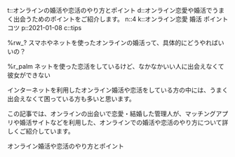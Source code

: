 t::オンラインの婚活や恋活のやり方とポイント
d::オンライン恋愛や婚活でうまく出会うためのポイントをご紹介します。
n::4
k::オンライン恋愛 婚活 ポイント コツ
p::2021-01-08
c::tips






%rw_?
スマホやネットを使ったオンラインの婚活って、具体的にどうやればいいの？

%r_palm
ネットを使った恋活をしているけど、なかなかいい人に出会えなくて彼女ができない

インターネットを利用したオンライン婚活や恋活をしている方の中には、うまく出会えなくて困っている方も多いと思います。

この記事では、オンラインの出会いで恋愛・結婚した管理人が、マッチングアプリや婚活サイトなどを利用した、オンラインでの婚活や恋活のやり方について詳しくご紹介しています。

オンライン婚活や恋活のやり方とポイント

<!--index/s--><!--index/e-->



